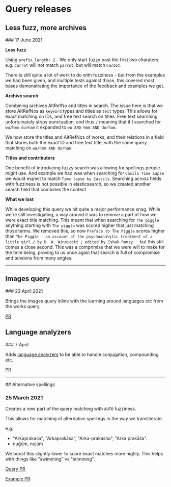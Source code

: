 # Query releases

## Less fuzz, more archives
### 17 June 2021

**Less fuzz**

Using `prefix_length: 2` - We only start fuzzy past the first two charaters. e.g. `Carrot` will not match `parrot`, but will match `Cardot`.

There is still quite a lot of work to do with fuzziness - but from the examples we had been given, and multiple tests against those, this covered most bases demonstrating the importance of the feedback and examples we get.

**Archive search** 

Combining archives AltRefNo and titles in search. The issue here is that we store AltRefNos as `keyword` types and titles as `text` types. This allows for exact matching on IDs, and free text search on titles. Free text searching unfortuinately strips punctuation, and thus `/` meaning that if I searched for `wa/hmm durham` it expanded to `wa AND hmm AND durham`.

We now store the titles and AltRefNos of works, and their relations in a field that stores both the exact ID and free text title, with the same query matching on `wa/hmm AND durham`.

**Titles and contributors**

One benefit of introducing fuzzy search was allowing for spellings people *might* use. And example we had was when searching for `Casils Time Lapse` we would expect to match `Time lapse by Cassils`. Searching across fields with fuzziness is not possible in elasticsearch, so we created another search field that combines the contect 

**What we lost**

While developing this query we hit quite a major performance snag. While we're still investigating, a way around it was to remove a part of how we were exact title matching. This meant that when searching for `The piggle` anything starting with `The piggle` was scored higher that just matching those terms. We removed this, so now `Preface to The Piggle` scores higher than `The Piggle : an account of the psychoanalytic treatment of a little girl / by D. W. Winnicott ; edited by Ishak Ramzy.` - but this still comes a close second. This was a comprimise that we were will to make for the tmie being, proving to us once again that search is full of compromise and tensions from many angles.

---

## Images query
### 23 April 2021

Brings the images query inline with the learning around languages etc 
from the works query.

[PR](https://github.com/wellcomecollection/rank/pull/35)

## Language analyzers
### 7 April

Adds [language analyzers](https://www.elastic.co/guide/en/elasticsearch/reference/current/analysis-lang-analyzer.html)
to be able to handle conjugation, compounding etc.

[PR](https://github.com/wellcomecollection/rank/pull/31)

---

## Alternative spellings
### 25 March 2021


Creates a new part of the query matching with `AUTO` fuzziness.

This allows for matching of alternative spellings in the way we transliterate.

e.g.
* "Arkaprakasa", "Arkaprakāśa", "Arka-prakasha", "Arka prakāśa".
* nuğūm, nujūm

We boost this slightly lower to score exact matches more highly.
This helps with things like "swimming" vs "stimming".


[Query PR](https://github.com/wellcomecollection/rank/pull/22)

[Example PR](https://github.com/wellcomecollection/rank/pull/23)
